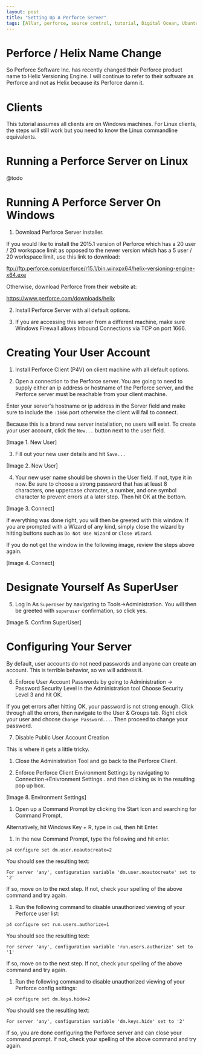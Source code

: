 ```yaml
---
layout: post
title: "Setting Up A Perforce Server"
tags: [Allar, perforce, source control, tutorial, Digital Ocean, Ubuntu]
---
```


# Perforce / Helix Name Change

So Perforce Software Inc. has recently changed their Perforce product name to Helix Versioning Engine. I will continue to refer to their software as Perforce and not as Helix because its Perforce damn it.

# Clients

This tutorial assumes all clients are on Windows machines. For Linux clients, the steps will still work but you need to know the Linux commandline equivalents.

# Running a Perforce Server on Linux

@todo

# Running A Perforce Server On Windows

1. Download Perforce Server installer.

If you would like to install the 2015.1 version of Perforce which has a 20 user / 20 workspace limit as opposed to the newer version which has a 5 user / 20 workspace limit, use this link to download:

ftp://ftp.perforce.com/perforce/r15.1/bin.winxpx64/helix-versioning-engine-x64.exe

Otherwise, download Perforce from their website at:

https://www.perforce.com/downloads/helix

2. Install Perforce Server with all default options.

3. If you are accessing this server from a different machine, make sure Windows Firewall allows Inbound Connections via TCP on port 1666. 

# Creating Your User Account

1. Install Perforce Client (P4V) on client machine with all default options.

2. Open a connection to the Perforce server. You are going to need to supply either an ip address or hostname of the Perforce server, and the Perforce server must be reachable from your client machine.

Enter your server's hostname or ip address in the Server field and make sure to include the `:1666` port otherwise the client will fail to connect.

Because this is a brand new server installation, no users will exist. To create your user account, click the `New...` button next to the user field.

[Image 1. New User]

3. Fill out your new user details and hit `Save...`

[Image 2. New User]

4. Your new user name should be shown in the User field. If not, type it in now. Be sure to choose a strong password that has at least 8 characters, one uppercase character, a number, and one symbol character to prevent errors at a later step. Then hit OK at the bottom.

[Image 3. Connect]

If everything was done right, you will then be greeted with this window. If you are prompted with a Wizard of any kind, simply close the wizard by hitting buttons such as `Do Not Use Wizard` or `Close Wizard`.

If you do not get the window in the following image, review the steps above again.

[Image 4. Connect]


# Designate Yourself As SuperUser

5. Log In As `SuperUser` by navigating to Tools->Administration. You will then be greeted with `superuser` confirmation, so click yes.

[Image 5. Confirm SuperUser]

# Configuring Your Server

By default, user accounts do not need passwords and anyone can create an account. This is terrible behavior, so we will address it. 

6. Enforce User Account Passwords by going to Administration -> Password Security Level in the Administration tool Choose Security Level 3 and hit OK.

If you get errors after hitting OK, your password is not strong enough. Click through all the errors, then navigate to the User & Groups tab. Right click your user and choose `Change Password...`. Then proceed to change your password.

7. Disable Public User Account Creation

This is where it gets a little tricky.

1. Close the Administration Tool and go back to the Perforce Client.

1. Enforce Perforce Client Environment Settings by navigating to Connection->Enivronment Settings.. and then clicking `OK` in the resulting pop up box.

[Image 8. Environment Settings]

1. Open up a Command Prompt by clicking the Start Icon and searching for Command Prompt.

Alternatively, hit Windows Key + R, type in `cmd`, then hit Enter.

1. In the new Command Prompt, type the following and hit enter.

`p4 configure set dm.user.noautocreate=2`

You should see the resulting text:

`For server 'any', configuration variable 'dm.user.noautocreate' set to '2'`

If so, move on to the next step. If not, check your spelling of the above command and try again.

1. Run the following command to disable unauthorized viewing of your Perforce user list:

`p4 configure set run.users.authorize=1`

You should see the resulting text:

`For server 'any', configuration variable 'run.users.authorize' set to '1'`

If so, move on to the next step. If not, check your spelling of the above command and try again.

1. Run the following command to disable unauthorized viewing of your Perforce config settings:

`p4 configure set dm.keys.hide=2`

You should see the resulting text:

`For server 'any', configuration variable 'dm.keys.hide' set to '2'`

If so, you are done configuring the Perforce server and can close your command prompt. If not, check your spelling of the above command and try again.